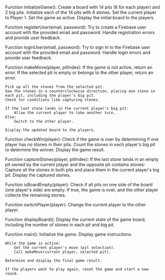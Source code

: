 Function initializeGame():
Create a board with 14 pits (6 for each player) and 2 big pits.
Initialize each of the 14 pits with 6 stones.
Set the current player to Player 1.
Set the game as active.
Display the initial board to the players.

Function registerUser(email, password):
Try to create a Firebase user account with the provided email and password.
Handle registration errors and provide user feedback.

Function loginUser(email, password):
Try to sign in to the Firebase user account with the provided email and password.
Handle login errors and provide user feedback.

Function makeMove(player, pitIndex):
If the game is not active, return an error.
If the selected pit is empty or belongs to the other player, return an error.

    Pick up all the stones from the selected pit.
    Sow the stones in a counterclockwise direction, placing one stone in each pit, including the player's big pit.
    Check for conditions like capturing stones.

    If the last stone lands in the current player's big pit:
        Allow the current player to take another turn.
    Else:
        Switch to the other player.

    Display the updated board to the players.

Function checkWin(player):
Check if the game is over by determining if one player has no stones in their pits.
Count the stones in each player's big pit to determine the winner.
Display the game result.

Function captureStones(player, pitIndex):
If the last stone lands in an empty pit owned by the current player and the opposite pit contains stones:
Capture all the stones in both pits and place them in the current player's big pit.
Display the captured stones.

Function isBoardEmpty(player):
Check if all pits on one side of the board (one player's side) are empty.
If true, the game is over, and the other player collects the remaining stones.

Function switchPlayer(player):
Change the current player to the other player.

Function displayBoard():
Display the current state of the game board, including the number of stones in each pit and big pit.

Function main():
Initialize the game.
Display game instructions.

    While the game is active:
        Get the current player's move (pit selection).
        Call makeMove(current player, selected pit).

    Determine and display the final game result.

    If the players want to play again, reset the game and start a new round.
